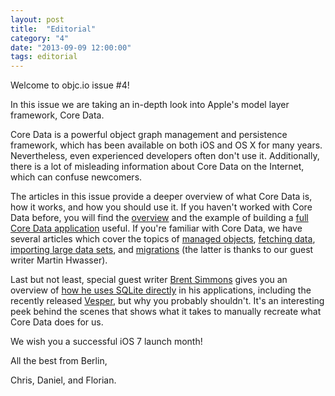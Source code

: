 ```yaml
---
layout: post
title:  "Editorial"
category: "4"
date: "2013-09-09 12:00:00"
tags: editorial
---
```


[100]:/issue-4/importing-large-data-sets-into-core-data.html
[200]:/issue-4/core-data-models-and-model-objects.html
[300]:/issue-4/core-data-overview.html
[400]:/issue-4/full-core-data-application.html
[500]:/issue-4/SQLite-instead-of-core-data.html
[600]:/issue-4/core-data-fetch-requests.html
[700]:/issue-4/core-data-migration.html


Welcome to objc.io issue #4!

In this issue we are taking an in-depth look into Apple's model layer framework, Core Data.

Core Data is a powerful object graph management and persistence framework, which has been available on both iOS and OS X for many years. Nevertheless, even experienced developers often don't use it. Additionally, there is a lot of misleading information about Core Data on the Internet, which can confuse newcomers.

The articles in this issue provide a deeper overview of what Core Data is, how it works, and how you should use it. If you haven't worked with Core Data before, you will find the [overview][300] and the example of building a [full Core Data application][400] useful. If you're familiar with Core Data, we have several articles which cover the topics of [managed objects][200], [fetching data][600], [importing large data sets][100], and [migrations][700] (the latter is thanks to our guest writer Martin Hwasser).

Last but not least, special guest writer [Brent Simmons](http://inessential.com) gives you an overview of [how he uses SQLite directly][500] in his applications, including the recently released [Vesper](http://vesperapp.co), but why you probably shouldn't. It's an interesting peek behind the scenes that shows what it takes to manually recreate what Core Data does for us.  

We wish you a successful iOS 7 launch month!

All the best from Berlin,

Chris, Daniel, and Florian.
